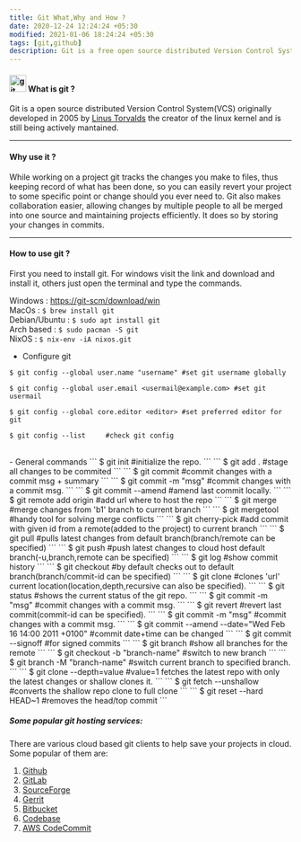```yaml
---
title: Git What,Why and How ?
date: 2020-12-24 12:24:24 +05:30
modified: 2021-01-06 18:24:24 +05:30
tags: [git,github]
description: Git is a free open source distributed Version Control System(VCS) originally developed by Linus Torvalds. 
---
```

#### <img src="https://git-scm.com/images/logos/downloads/Git-Icon-1788C.png" alt="git" width="30"/> What is git ?

Git is a open source distributed Version Control System(VCS) originally developed in 2005 by [Linus Torvalds](https://en.wikipedia.org/wiki/Linus_Torvalds) the creator of the linux kernel and is still being actively mantained.
<hr>

#### Why use it ?

While working on a project git tracks the changes you make to files, thus keeping record of what has been done, so you can easily revert your project to some specific point or change should you ever need to. Git also makes collaboration easier, allowing changes by multiple people to all be merged into one source and maintaining projects efficiently. It does so by storing your changes in commits.
<hr>

#### How to use git ?

First you need to install git. For windows visit the link and download and install it, others just open the terminal and type the commands. 

Windows 			: [https://git-scm/download/win](https://git-scm.com/download/win)
<br>MacOs 			: `$ brew install git`
<br>Debian/Ubuntu  	: `$ sudo apt install git`
<br>Arch based 		: `$ sudo pacman -S git`
<br>NixOS 			: `$ nix-env -iA nixos.git`


- Configure git
```
$ git config --global user.name "username" #set git username globally
```
```
$ git config --global user.email <usermail@example.com> #set git usermail
```
```
$ git config --global core.editor <editor> #set preferred editor for git
```
```
$ git config --list 	#check git config
```
<br>
- General commands
```
$ git init 		#initialize the repo.
```
```
$ git add . 		#stage all changes to be commited
```
```
$ git commit 		#commit changes with a commit msg + summary
```
```
$ git commit -m "msg" 	#commit changes with a commit msg.
```
```
$ git commit --amend 	#amend last commit locally.
```
```
$ git remote add origin <url.git>   #add url where to host the repo
```
```
$ git merge <b1>    #merge changes from 'b1' branch to current branch
```
```
$ git mergetool 	#handy tool for solving merge conflicts
```
```
$ git cherry-pick <commit-id> 	#add commit with given id from a remote(added to the project) to current branch
```
```
$ git pull 	#pulls latest changes from default branch(branch/remote can be specified)
```
```
$ git push 	#push latest changes to cloud host default branch(-u,branch,remote can be specified)
```
```
$ git log 	#show commit history
```
```
$ git checkout #by default checks out to default branch(branch/commit-id can be specified)
```
```
$ git clone <url.git> #clones 'url' current location(location,depth,recursive can also be specified). 
```
```
$ git status 	#shows the current status of the git repo.
```
```
$ git commit -m "msg" 	#commit changes with a commit msg.
```
```
$ git revert  	#revert last commit(commit-id can be specified).
```
```
$ git commit -m "msg" 	#commit changes with a commit msg.
```
```
$ git commit --amend --date="Wed Feb 16 14:00 2011 +0100" #commit date+time can be changed
```
```
$ git commit --signoff	#for signed commits
```
```
$ git branch   #show all branches for the remote
```
```
$ git checkout -b "branch-name"   #switch to new branch 
```
```
$ git branch -M "branch-name"     #switch current branch to specified branch.
```
```
$ git clone <url> --depth=value    #value=1 fetches the latest repo with only the latest changes or shallow clones it.
```
```
$ git fetch --unshallow         #converts the shallow repo clone to full clone
```
```
$ git reset --hard HEAD~1  #removes the head/top commit
```

##### Some popular git hosting services:

There are various cloud based git clients to help save your projects in cloud. Some popular of them are:

1. [Github](https://github.com)
2. [GitLab](https://gitlab.com)
3. [SourceForge](https://sourceforge.net)
4. [Gerrit](https://www.gerritcodereview.com/)
5. [Bitbucket](https://bitbucket.org/)
6. [Codebase](https://www.codebasehq.com/)
7. [AWS CodeCommit](https://aws.amazon.com/codecommit/)
